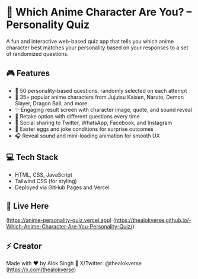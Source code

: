 # 🌸 Which Anime Character Are You? – Personality Quiz

A fun and interactive web-based quiz app that tells you which anime character best matches your personality based on your responses to a set of randomized questions.

## 🎮 Features

- 🧠 50 personality-based questions, randomly selected on each attempt
- 🧍 35+ popular anime characters from Jujutsu Kaisen, Naruto, Demon Slayer, Dragon Ball, and more
- ✨ Engaging result screen with character image, quote, and sound reveal
- 🔁 Retake option with different questions every time
- 💬 Social sharing to Twitter, WhatsApp, Facebook, and Instagram
- 🐣 Easter eggs and joke conditions for surprise outcomes
- 🎧 Reveal sound and mini-loading animation for smooth UX

## 💻 Tech Stack

- HTML, CSS, JavaScript
- Tailwind CSS (for styling)
- Deployed via GitHub Pages and Vercel

## 👀 Live Here
(https://anime-personality-quiz.vercel.app)
(https://thealokverse.github.io/-Which-Anime-Character-Are-You-Personality-Quiz/)

## ⚡ Creator
Made with ❤️ by Alok Singh
🔗 X/Twitter: @thealokverse (https://x.com/thealokverse)
